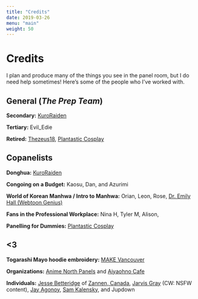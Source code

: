 ```yaml
---
title: "Credits"
date: 2019-03-26
menu: "main"
weight: 50
---
```


# Credits

I plan and produce many of the things you see in the panel room, but I do need help sometimes! Here’s some of the people who I’ve worked with.

## General (_The Prep Team_)
**Secondary:** [KuroRaiden](https://twitter.com/KuroRaiden/)

**Tertiary:** Evil_Edie

**Retired:** [Thezeus18](https://twitter.com/imcyaal), [Plantastic Cosplay](https://plantastic.picobin.com/)

## Copanelists
**Donghua:** [KuroRaiden](https://twitter.com/KuroRaiden/)

**Congoing on a Budget:** Kaosu, Dan, and Azurimi

**World of Korean Manhwa / Intro to Manhwa:** Orian, Leon, Rose, [Dr. Emily Hall (Webtoon Genius)](https://webtoongenius.com/)

**Fans in the Professional Workplace:** Nina H, Tyler M, Alison, 

**Panelling for Dummies:** [Plantastic Cosplay](https://plantastic.picobin.com/)

## <3
**Togarashi Mayo hoodie embroidery:** [MAKE Vancouver](https://www.makevancouver.com/)

**Organizations:** [Anime North Panels](https://twitter.com/an_panels) and [Aiyaohno Cafe](https://www.instagram.com/aiyaohno.cafe/)

**Individuals:** [Jesse Betteridge](https://linktr.ee/jbetteridge) of [Zannen, Canada](http://zannen.ca), [Jarvis Gray](http://twitter.com/Road_Buster84) (CW: NSFW content), [Jay Agonoy](http://jayagonoy.xyz), [Sam Kalensky](https://samkalensky.com), and Jupdown
